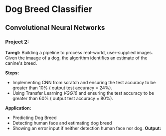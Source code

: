 # Dog Breed Classifier
## Convolutional Neural Networks
### Project 2:
**Taregt:**
Building a pipeline to process real-world, user-supplied images. Given the imaage of a dog, the algorithm identifies an estimate of the canine's breed.

**Steps:**
- Implementing CNN from scratch and ensuring the test accuracy to be greater than 10% ( output test accuracy = 24%).
- Using Transfer Learning _VGG16_ and ensuring the test accuracy to be greater than 60% ( output test accuracy = 80%).

**Application:**
- Predicting Dog Breed
- Detecting human face and estimating dog breed
- Showing an error input if neither detection human face nor dog.
**Output:**
